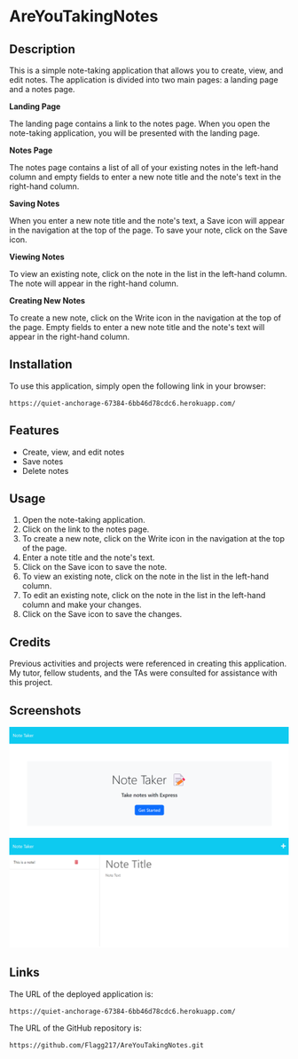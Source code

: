 # AreYouTakingNotes


## Description

This is a simple note-taking application that allows you to create, view, and edit notes. The application is divided into two main pages: a landing page and a notes page.

**Landing Page**

The landing page contains a link to the notes page. When you open the note-taking application, you will be presented with the landing page.

**Notes Page**

The notes page contains a list of all of your existing notes in the left-hand column and empty fields to enter a new note title and the note's text in the right-hand column.

**Saving Notes**

When you enter a new note title and the note's text, a Save icon will appear in the navigation at the top of the page. To save your note, click on the Save icon.

**Viewing Notes**

To view an existing note, click on the note in the list in the left-hand column. The note will appear in the right-hand column.

**Creating New Notes**

To create a new note, click on the Write icon in the navigation at the top of the page. Empty fields to enter a new note title and the note's text will appear in the right-hand column.


## Installation

To use this application, simply open the following link in your browser:

```
https://quiet-anchorage-67384-6bb46d78cdc6.herokuapp.com/
```


## Features

- Create, view, and edit notes
- Save notes
- Delete notes


## Usage

1. Open the note-taking application.
2. Click on the link to the notes page.
3. To create a new note, click on the Write icon in the navigation at the top of the page.
4. Enter a note title and the note's text.
5. Click on the Save icon to save the note.
6. To view an existing note, click on the note in the list in the left-hand column.
7. To edit an existing note, click on the note in the list in the left-hand column and make your changes.
8. Click on the Save icon to save the changes.


## Credits

Previous activities and projects were referenced in creating this application.
My tutor, fellow students, and the TAs were consulted for assistance with this project.


## Screenshots

![Landing page](./public/assets/Screenshot1.png)
![Notes page](./public/assets/Screenshot2.png)


## Links

The URL of the deployed application is:

```
https://quiet-anchorage-67384-6bb46d78cdc6.herokuapp.com/
```

The URL of the GitHub repository is:

```
https://github.com/Flagg217/AreYouTakingNotes.git
```
